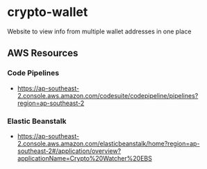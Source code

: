 # crypto-wallet

Website to view info from multiple wallet addresses in one place

## AWS Resources

### Code Pipelines

- https://ap-southeast-2.console.aws.amazon.com/codesuite/codepipeline/pipelines?region=ap-southeast-2

### Elastic Beanstalk

- https://ap-southeast-2.console.aws.amazon.com/elasticbeanstalk/home?region=ap-southeast-2#/application/overview?applicationName=Crypto%20Watcher%20EBS

